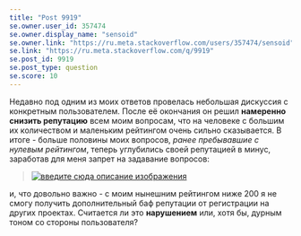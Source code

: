 ```yaml
---
title: "Post 9919"
se.owner.user_id: 357474
se.owner.display_name: "sensoid"
se.owner.link: "https://ru.meta.stackoverflow.com/users/357474/sensoid"
se.link: "https://ru.meta.stackoverflow.com/q/9919"
se.post_id: 9919
se.post_type: question
se.score: 10
---
```

<p>Недавно под одним из моих ответов провелась небольшая дискуссия с конкретным пользователем. После её окончания он решил <strong>намеренно снизить репутацию</strong> всем моим вопросам, что на человеке с большим их количеством и маленьким рейтингом очень сильно сказывается. В итоге - больше половины моих вопросов, <em>ранее пребывавшие с нулевым рейтингом</em>, теперь углубились своей репутацией в минус, заработав для меня запрет на задавание вопросов: </p>

<blockquote>
  <p><a href="https://i.stack.imgur.com/fq0ER.png" rel="nofollow noreferrer"><img src="https://i.stack.imgur.com/fq0ER.png" alt="введите сюда описание изображения"></a></p>
</blockquote>

<p>и, что довольно важно - с моим нынешним рейтингом ниже 200 я не смогу получить дополнительный баф репутации от регистрации на других проектах. Считается ли это <strong>нарушением</strong> или, хотя бы, дурным тоном со стороны пользователя?</p>
